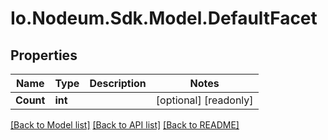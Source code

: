 # Io.Nodeum.Sdk.Model.DefaultFacet
## Properties

Name | Type | Description | Notes
------------ | ------------- | ------------- | -------------
**Count** | **int** |  | [optional] [readonly] 

[[Back to Model list]](../README.md#documentation-for-models) [[Back to API list]](../README.md#documentation-for-api-endpoints) [[Back to README]](../README.md)

